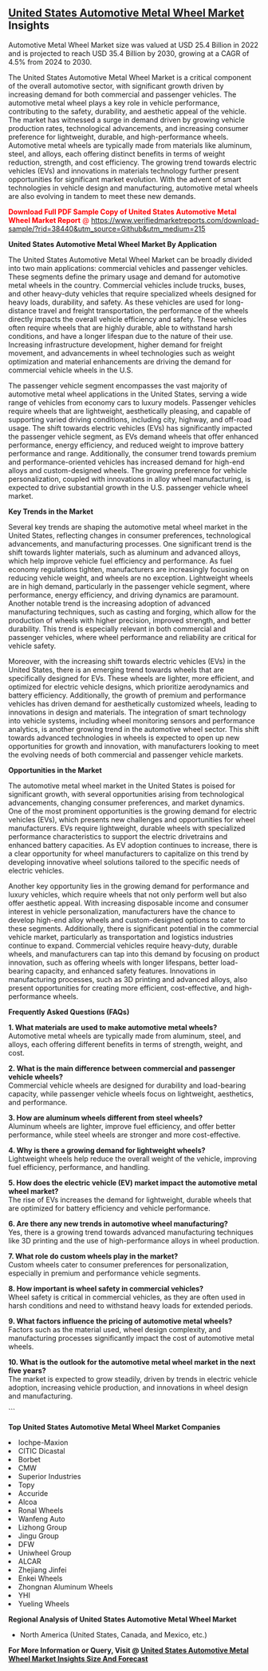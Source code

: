 <h2><a href="https://www.verifiedmarketreports.com/download-sample/?rid=38440&amp;utm_source=Github&amp;utm_medium=215" target="_blank">United States Automotive Metal Wheel Market</a> Insights</h2><p>Automotive Metal Wheel Market size was valued at USD 25.4 Billion in 2022 and is projected to reach USD 35.4 Billion by 2030, growing at a CAGR of 4.5% from 2024 to 2030.</p><p> <p>The United States Automotive Metal Wheel Market is a critical component of the overall automotive sector, with significant growth driven by increasing demand for both commercial and passenger vehicles. The automotive metal wheel plays a key role in vehicle performance, contributing to the safety, durability, and aesthetic appeal of the vehicle. The market has witnessed a surge in demand driven by growing vehicle production rates, technological advancements, and increasing consumer preference for lightweight, durable, and high-performance wheels. Automotive metal wheels are typically made from materials like aluminum, steel, and alloys, each offering distinct benefits in terms of weight reduction, strength, and cost efficiency. The growing trend towards electric vehicles (EVs) and innovations in materials technology further present opportunities for significant market evolution. With the advent of smart technologies in vehicle design and manufacturing, automotive metal wheels are also evolving in tandem to meet these new demands. <p><span class=""><span style="color: #ff0000;"><strong>Download Full PDF Sample Copy of United States Automotive Metal Wheel Market Report</strong> @ </span><a href="https://www.verifiedmarketreports.com/download-sample/?rid=38440&amp;utm_source=Github&amp;utm_medium=215" target="_blank">https://www.verifiedmarketreports.com/download-sample/?rid=38440&amp;utm_source=Github&amp;utm_medium=215</a></span></p></p> <p><strong>United States Automotive Metal Wheel Market By Application</strong></p> <p>The United States Automotive Metal Wheel Market can be broadly divided into two main applications: commercial vehicles and passenger vehicles. These segments define the primary usage and demand for automotive metal wheels in the country. Commercial vehicles include trucks, buses, and other heavy-duty vehicles that require specialized wheels designed for heavy loads, durability, and safety. As these vehicles are used for long-distance travel and freight transportation, the performance of the wheels directly impacts the overall vehicle efficiency and safety. These vehicles often require wheels that are highly durable, able to withstand harsh conditions, and have a longer lifespan due to the nature of their use. Increasing infrastructure development, higher demand for freight movement, and advancements in wheel technologies such as weight optimization and material enhancements are driving the demand for commercial vehicle wheels in the U.S.</p> <p>The passenger vehicle segment encompasses the vast majority of automotive metal wheel applications in the United States, serving a wide range of vehicles from economy cars to luxury models. Passenger vehicles require wheels that are lightweight, aesthetically pleasing, and capable of supporting varied driving conditions, including city, highway, and off-road usage. The shift towards electric vehicles (EVs) has significantly impacted the passenger vehicle segment, as EVs demand wheels that offer enhanced performance, energy efficiency, and reduced weight to improve battery performance and range. Additionally, the consumer trend towards premium and performance-oriented vehicles has increased demand for high-end alloys and custom-designed wheels. The growing preference for vehicle personalization, coupled with innovations in alloy wheel manufacturing, is expected to drive substantial growth in the U.S. passenger vehicle wheel market.</p> <p><strong>Key Trends in the Market</strong></p> <p>Several key trends are shaping the automotive metal wheel market in the United States, reflecting changes in consumer preferences, technological advancements, and manufacturing processes. One significant trend is the shift towards lighter materials, such as aluminum and advanced alloys, which help improve vehicle fuel efficiency and performance. As fuel economy regulations tighten, manufacturers are increasingly focusing on reducing vehicle weight, and wheels are no exception. Lightweight wheels are in high demand, particularly in the passenger vehicle segment, where performance, energy efficiency, and driving dynamics are paramount. Another notable trend is the increasing adoption of advanced manufacturing techniques, such as casting and forging, which allow for the production of wheels with higher precision, improved strength, and better durability. This trend is especially relevant in both commercial and passenger vehicles, where wheel performance and reliability are critical for vehicle safety.</p> <p>Moreover, with the increasing shift towards electric vehicles (EVs) in the United States, there is an emerging trend towards wheels that are specifically designed for EVs. These wheels are lighter, more efficient, and optimized for electric vehicle designs, which prioritize aerodynamics and battery efficiency. Additionally, the growth of premium and performance vehicles has driven demand for aesthetically customized wheels, leading to innovations in design and materials. The integration of smart technology into vehicle systems, including wheel monitoring sensors and performance analytics, is another growing trend in the automotive wheel sector. This shift towards advanced technologies in wheels is expected to open up new opportunities for growth and innovation, with manufacturers looking to meet the evolving needs of both commercial and passenger vehicle markets.</p> <p><strong>Opportunities in the Market</strong></p> <p>The automotive metal wheel market in the United States is poised for significant growth, with several opportunities arising from technological advancements, changing consumer preferences, and market dynamics. One of the most prominent opportunities is the growing demand for electric vehicles (EVs), which presents new challenges and opportunities for wheel manufacturers. EVs require lightweight, durable wheels with specialized performance characteristics to support the electric drivetrains and enhanced battery capacities. As EV adoption continues to increase, there is a clear opportunity for wheel manufacturers to capitalize on this trend by developing innovative wheel solutions tailored to the specific needs of electric vehicles.</p> <p>Another key opportunity lies in the growing demand for performance and luxury vehicles, which require wheels that not only perform well but also offer aesthetic appeal. With increasing disposable income and consumer interest in vehicle personalization, manufacturers have the chance to develop high-end alloy wheels and custom-designed options to cater to these segments. Additionally, there is significant potential in the commercial vehicle market, particularly as transportation and logistics industries continue to expand. Commercial vehicles require heavy-duty, durable wheels, and manufacturers can tap into this demand by focusing on product innovation, such as offering wheels with longer lifespans, better load-bearing capacity, and enhanced safety features. Innovations in manufacturing processes, such as 3D printing and advanced alloys, also present opportunities for creating more efficient, cost-effective, and high-performance wheels.</p> <p><strong>Frequently Asked Questions (FAQs)</strong></p> <p><strong>1. What materials are used to make automotive metal wheels?</strong><br> Automotive metal wheels are typically made from aluminum, steel, and alloys, each offering different benefits in terms of strength, weight, and cost.</p> <p><strong>2. What is the main difference between commercial and passenger vehicle wheels?</strong><br> Commercial vehicle wheels are designed for durability and load-bearing capacity, while passenger vehicle wheels focus on lightweight, aesthetics, and performance.</p> <p><strong>3. How are aluminum wheels different from steel wheels?</strong><br> Aluminum wheels are lighter, improve fuel efficiency, and offer better performance, while steel wheels are stronger and more cost-effective.</p> <p><strong>4. Why is there a growing demand for lightweight wheels?</strong><br> Lightweight wheels help reduce the overall weight of the vehicle, improving fuel efficiency, performance, and handling.</p> <p><strong>5. How does the electric vehicle (EV) market impact the automotive metal wheel market?</strong><br> The rise of EVs increases the demand for lightweight, durable wheels that are optimized for battery efficiency and vehicle performance.</p> <p><strong>6. Are there any new trends in automotive wheel manufacturing?</strong><br> Yes, there is a growing trend towards advanced manufacturing techniques like 3D printing and the use of high-performance alloys in wheel production.</p> <p><strong>7. What role do custom wheels play in the market?</strong><br> Custom wheels cater to consumer preferences for personalization, especially in premium and performance vehicle segments.</p> <p><strong>8. How important is wheel safety in commercial vehicles?</strong><br> Wheel safety is critical in commercial vehicles, as they are often used in harsh conditions and need to withstand heavy loads for extended periods.</p> <p><strong>9. What factors influence the pricing of automotive metal wheels?</strong><br> Factors such as the material used, wheel design complexity, and manufacturing processes significantly impact the cost of automotive metal wheels.</p> <p><strong>10. What is the outlook for the automotive metal wheel market in the next five years?</strong><br> The market is expected to grow steadily, driven by trends in electric vehicle adoption, increasing vehicle production, and innovations in wheel design and manufacturing.</p> ```</p><p><strong>Top United States Automotive Metal Wheel Market Companies</strong></p><div data-test-id=""><p><li>Iochpe-Maxion</li><li> CITIC Dicastal</li><li> Borbet</li><li> CMW</li><li> Superior Industries</li><li> Topy</li><li> Accuride</li><li> Alcoa</li><li> Ronal Wheels</li><li> Wanfeng Auto</li><li> Lizhong Group</li><li> Jingu Group</li><li> DFW</li><li> Uniwheel Group</li><li> ALCAR</li><li> Zhejiang Jinfei</li><li> Enkei Wheels</li><li> Zhongnan Aluminum Wheels</li><li> YHI</li><li> Yueling Wheels</li></p><div><strong>Regional Analysis of&nbsp;United States Automotive Metal Wheel Market</strong></div><ul><li dir="ltr"><p dir="ltr">North America&nbsp;(United States, Canada, and Mexico, etc.)</p></li></ul><p><strong>For More Information or Query, Visit @&nbsp;</strong><strong><a href="https://www.verifiedmarketreports.com/product/global-automotive-metal-wheel-market-2019-by-manufacturers-regions-type-and-application-forecast-to-2024/?utm_source=Github&amp;utm_medium=215" target="_blank">United States Automotive Metal Wheel Market Insights Size And Forecast</a></strong></p></div>

